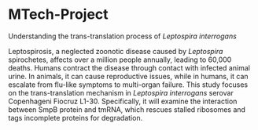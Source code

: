 # MTech-Project
Understanding the trans-translation process of *Leptospira interrogans*

Leptospirosis, a neglected zoonotic disease caused by *Leptospira* spirochetes, affects over a million people annually, leading to 60,000 deaths. Humans contract the disease through contact with infected animal urine. In animals, it can cause reproductive issues, while in humans, it can escalate from flu-like symptoms to multi-organ failure. This study focuses on the trans-translation mechanism in *Leptospira interrogans* serovar Copenhageni Fiocruz L1-30. Specifically, it will examine the interaction between SmpB protein and tmRNA, which rescues stalled ribosomes and tags incomplete proteins for degradation. 
